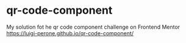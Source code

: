 # qr-code-component
My solution fot he qr code component challenge on Frontend Mentor
https://luigi-perone.github.io/qr-code-component/
